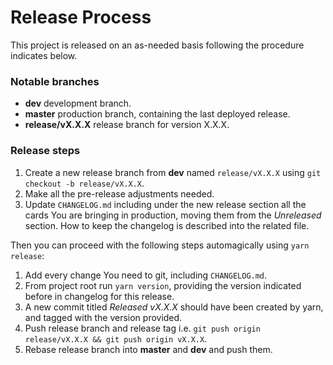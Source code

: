 # Release Process

This project is released on an as-needed basis following the procedure indicates below.

### Notable branches

- **dev** development branch.
- **master** production branch, containing the last deployed release.
- **release/vX.X.X** release branch for version X.X.X.

### Release steps

1. Create a new release branch from **dev** named `release/vX.X.X` using `git checkout -b release/vX.X.X`.
2. Make all the pre-release adjustments needed.
3. Update `CHANGELOG.md` including under the new release section all the cards You are bringing in production, moving
them from the *Unreleased* section. How to keep the changelog is described into the related file.

Then you can proceed with the following steps automagically using `yarn release`:

1. Add every change You need to git, including `CHANGELOG.md`.
1. From project root run `yarn version`, providing the version indicated before in changelog for this release.
1. A new commit titled *Released vX.X.X* should have been created by yarn, and tagged with the version provided.
1. Push release branch and release tag i.e. `git push origin release/vX.X.X && git push origin vX.X.X`.
1. Rebase release branch into **master** and **dev** and push them.
